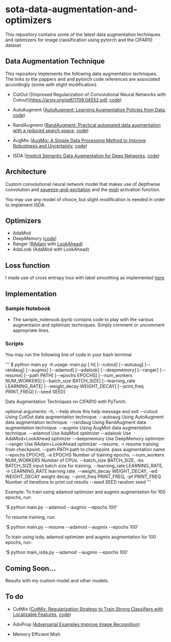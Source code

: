 # sota-data-augmentation-and-optimizers
This repository contains some of the latest data augmentation techniques and optimizers for image classification using pytorch and the CIFAR10 dataset

## Data Augmentation Technique
This repository implements the following data augmentation techniques. The links to the pappers and and pytorch code references are associated accordingly (some with slight modification).

* CutOut ([Improved Regularization of Convolutional Neural Networks with Cutout](https://arxiv.org/pdf/1708.04552.pdf, [code](https://github.com/uoguelph-mlrg/Cutout))

* AutoAugment ([AutoAugment: Learning Augmentation Policies from Data](https://arxiv.org/abs/1805.09501v1), [code](https://github.com/DeepVoltaire/AutoAugment))

* RandAugment ([RandAugment: Practical automated data augmentation with a reduced search space](https://arxiv.org/pdf/1909.13719v2.pdf), [code](https://github.com/ildoonet/pytorch-randaugment))

* AugMix ([AugMix: A Simple Data Processing Method to Improve Robustness and Uncertainty](https://arxiv.org/pdf/1912.02781v1.pdf), [code](https://github.com/google-research/augmix))

* ISDA ([Implicit Semantic Data Augmentation for Deep Networks](https://arxiv.org/pdf/1909.12220v4.pdf), [code](https://github.com/blackfeather-wang/ISDA-for-Deep-Networks))

## Architecture
Custom convolutional neural network model that makes use of depthwise convolution and [squeeze-and-excitation](https://arxiv.org/pdf/1709.01507v4.pdf) and the [mish](https://arxiv.org/pdf/1908.08681v2.pdf) activation function.

You may use any model of choice, but slight modification is needed in order to implement ISDA.

## Optimizers
* AdaMod
* DeepMemory ([code](https://github.com/lessw2020/Best-Deep-Learning-Optimizers)) 
* Ranger ([RAdam](https://arxiv.org/pdf/1908.03265v1.pdf) with [LookAhead](https://arxiv.org/abs/1907.08610)) 
* AdaLook (AdaMod with LookAhead) 

## Loss function
I made use of cross entropy loss with label smoothing as implemented [here](https://github.com/eladhoffer/utils.pytorch/blob/master/cross_entropy.py)

## Implementation
### Sample Notebook
* The sample_notenook.ipynb contains code to play with the various augmentaion and optimizer techniques. Simply comment or uncomment appropriate lines.


### Scripts
You may run the following line of code in your bash terminal

'''
$ python main.py -h
usage: main.py [-h] [--cutout] [--autoaug] [--randaug] [--augmix] [--adamod]
               [--adalook] [--deepmemory] [--ranger] [--resume] [--path PATH]
               [--epochs EPOCHS] [--num_workers NUM_WORKERS]
               [--batch_size BATCH_SIZE] [--learning_rate LEARNING_RATE]
               [--weight_decay WEIGHT_DECAY] [--print_freq PRINT_FREQ]
               [--seed SEED]

Data Augmentation Techniques on CIFAR10 with PyTorch.

optional arguments:
  -h, --help            show this help message and exit
  --cutout              Using CutOut data augmentation technique.
  --autoaug             Using AutoAugment data augmentation technique.
  --randaug             Using RandAugment data augmentation technique.
  --augmix              Using AugMixt data augmentation technique.
  --adamod              Use AdaMod optimizer
  --adalook             Use AdaMod+LookAhead optimizer
  --deepmemory          Use DeepMemory optimizer
  --ranger              Use RAdam+LookAhead optimizer
  --resume, -r          resume training from checkpoint.
  --path PATH           path to checkpoint. pass augmentation name
  --epochs EPOCHS, -e EPOCHS
                        Number of training epochs.
  --num_workers NUM_WORKERS
                        Number of CPUs.
  --batch_size BATCH_SIZE, -bs BATCH_SIZE
                        input batch size for training.
  --learning_rate LEARNING_RATE, -lr LEARNING_RATE
                        learning rate.
  --weight_decay WEIGHT_DECAY, -wd WEIGHT_DECAY
                        weight decay.
  --print_freq PRINT_FREQ, -pf PRINT_FREQ
                        Number of iterations to print out results
  --seed SEED           random seed
'''

Example: 
To train using adamod optimizer and augmix augmentation for 100 epochs, run:

'$ python main.py --adamod --augmix --epochs 100'

To resume training, run:

'$ python main.py --resume --adamod --augmix --epochs 100'

To train using isda, adamod optimizer and augmix augmentation for 100 epochs, run:

'$ python main_isda.py --adamod --augmix --epochs 100'

## Coming Soon...
Results with my custom model and other models.

## To do
* CutMix ([CutMix: Regularization Strategy to Train Strong Classifiers with Localizable Features](https://arxiv.org/pdf/1905.04899v2.pdf), [code](https://github.com/clovaai/CutMix-PyTorch))

* AdvProp ([Adversarial Examples Improve Image Recognition](https://arxiv.org/pdf/1911.09665v1.pdf))
* Memory Efficient Mish
